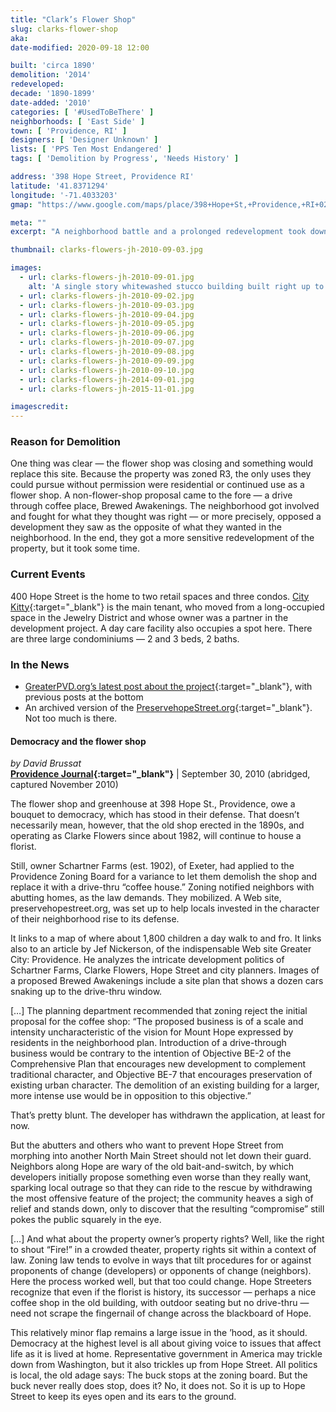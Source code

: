 ```yaml
---
title: "Clark’s Flower Shop"
slug: clarks-flower-shop
aka: 
date-modified: 2020-09-18 12:00

built: 'circa 1890'
demolition: '2014'
redeveloped: 
decade: '1890-1899'
date-added: '2010'
categories: [ '#UsedToBeThere' ]
neighborhoods: [ 'East Side' ]
town: [ 'Providence, RI' ]
designers: [ 'Designer Unknown' ]
lists: [ 'PPS Ten Most Endangered' ]
tags: [ 'Demolition by Progress', 'Needs History' ]

address: '398 Hope Street, Providence RI'
latitude: '41.8371294'
longitude: '-71.4033203'
gmap: "https://www.google.com/maps/place/398+Hope+St,+Providence,+RI+02906/@41.8371294,-71.4033203,17z/data=!3m1!4b1!4m5!3m4!1s0x89e444df59ebb73b:0x476878efeae77f60!8m2!3d41.8371254!4d-71.4011316"

meta: ""
excerpt: "A neighborhood battle and a prolonged redevelopment took down Clark’s to replace it with mixed-use residential and commercial space"

thumbnail: clarks-flowers-jh-2010-09-03.jpg

images:
  - url: clarks-flowers-jh-2010-09-01.jpg
    alt: 'A single story whitewashed stucco building built right up to the sidewalk with Arabian clay roof tiles over the entrance. A large greenhouse structure protrudes from the right of the building, and a two-bay entrance with large commercial glass displays flank a single door. Glass block infills a few three bay windows.'
  - url: clarks-flowers-jh-2010-09-02.jpg
  - url: clarks-flowers-jh-2010-09-03.jpg
  - url: clarks-flowers-jh-2010-09-04.jpg
  - url: clarks-flowers-jh-2010-09-05.jpg
  - url: clarks-flowers-jh-2010-09-06.jpg
  - url: clarks-flowers-jh-2010-09-07.jpg
  - url: clarks-flowers-jh-2010-09-08.jpg
  - url: clarks-flowers-jh-2010-09-09.jpg
  - url: clarks-flowers-jh-2010-09-10.jpg
  - url: clarks-flowers-jh-2014-09-01.jpg
  - url: clarks-flowers-jh-2015-11-01.jpg

imagescredit: 
---
```


### Reason for Demolition

One thing was clear — the flower shop was closing and something would replace this site. Because the property was zoned R3, the only uses they could pursue without permission were residential or continued use as a flower shop. A non-flower-shop proposal came to the fore — a drive through coffee place, Brewed Awakenings. The neighborhood got involved and fought for what they thought was right — or more precisely, opposed a development they saw as the opposite of what they wanted in the neighborhood. In the end, they got a more sensitive redevelopment of the property, but it took some time. 


### Current Events

400 Hope Street is the home to two retail spaces and three condos. [City Kitty](//city-kitty.com){:target="_blank"} is the main tenant, who moved from a long-occupied space in the Jewelry District and whose owner was a partner in the development project. A day care facility also occupies a spot here. There are three large condominiums — 2 and 3 beds, 2 baths. 


### In the News

+ [GreaterPVD.org’s latest post about the project](//www.gcpvd.org/2013/09/30/new-building-at-site-of-clarke-flowers-to-house-city-kitty/){:target="_blank"}, with previous posts at the bottom
+ An archived version of the [PreservehopeStreet.org](//web.archive.org/web/20110625053041/http://www.preservehopestreet.org/){:target="_blank"}. Not too much is there.

#### Democracy and the flower shop

_by David Brussat_  
**[Providence Journal](//web.archive.org/web/20110501030206/projo.com/opinion/columnists/content/CL_brussat30_09-30-10_TMK3UU1_v14.2761788.html){:target="_blank"}** | September 30, 2010 (abridged, captured November 2010)

The flower shop and greenhouse at 398 Hope St., Providence, owe a bouquet to democracy, which has stood in their defense. That doesn’t necessarily mean, however, that the old shop erected in the 1890s, and operating as Clarke Flowers since about 1982, will continue to house a florist.

Still, owner Schartner Farms (est. 1902), of Exeter, had applied to the Providence Zoning Board for a variance to let them demolish the shop and replace it with a drive-thru “coffee house.” Zoning notified neighbors with abutting homes, as the law demands. They mobilized. A Web site, preservehopestreet.org, was set up to help locals invested in the character of their neighborhood rise to its defense.

It links to a map of where about 1,800 children a day walk to and fro. It links also to an article by Jef Nickerson, of the indispensable Web site Greater City: Providence. He analyzes the intricate development politics of Schartner Farms, Clarke Flowers, Hope Street and city planners. Images of a proposed Brewed Awakenings include a site plan that shows a dozen cars snaking up to the drive-thru window.

[…] The planning department recommended that zoning reject the initial proposal for the coffee shop: “The proposed business is of a scale and intensity uncharacteristic of the vision for Mount Hope expressed by residents in the neighborhood plan. Introduction of a drive-through business would be contrary to the intention of Objective BE-2 of the Comprehensive Plan that encourages new development to complement traditional character, and Objective BE-7 that encourages preservation of existing urban character. The demolition of an existing building for a larger, more intense use would be in opposition to this objective.”

That’s pretty blunt. The developer has withdrawn the application, at least for now.

But the abutters and others who want to prevent Hope Street from morphing into another North Main Street should not let down their guard. Neighbors along Hope are wary of the old bait-and-switch, by which developers initially propose something even worse than they really want, sparking local outrage so that they can ride to the rescue by withdrawing the most offensive feature of the project; the community heaves a sigh of relief and stands down, only to discover that the resulting “compromise” still pokes the public squarely in the eye.

[…] And what about the property owner’s property rights? Well, like the right to shout “Fire!” in a crowded theater, property rights sit within a context of law. Zoning law tends to evolve in ways that tilt procedures for or against proponents of change (developers) or opponents of change (neighbors). Here the process worked well, but that too could change. Hope Streeters recognize that even if the florist is history, its successor — perhaps a nice coffee shop in the old building, with outdoor seating but no drive-thru — need not scrape the fingernail of change across the blackboard of Hope.

This relatively minor flap remains a large issue in the ’hood, as it should. Democracy at the highest level is all about giving voice to issues that affect life as it is lived at home. Representative government in America may trickle down from Washington, but it also trickles up from Hope Street. All politics is local, the old adage says: The buck stops at the zoning board. But the buck never really does stop, does it? No, it does not. So it is up to Hope Street to keep its eyes open and its ears to the ground.
